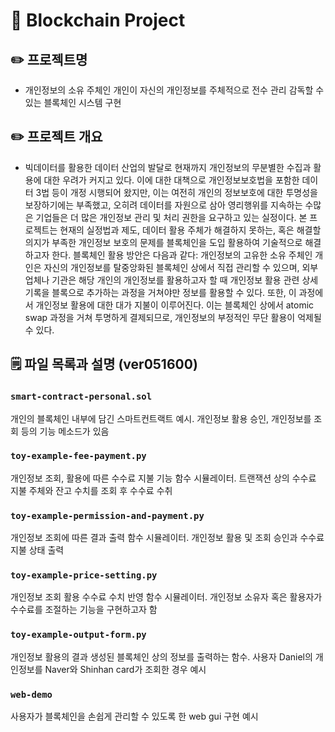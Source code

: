 # 🧱 Blockchain Project

## ✏️ 프로젝트명
- 개인정보의 소유 주체인 개인이 자신의 개인정보를 주체적으로 전수 관리 감독할 수 있는 블록체인 시스템 구현

## ✏️ 프로젝트 개요
- 빅데이터를 활용한 데이터 산업의 발달로 현재까지 개인정보의 무분별한 수집과 활용에 대한 우려가 커지고 있다.
이에 대한 대책으로 개인정보보호법을 포함한 데이터 3법 등이 개정 시행되어 왔지만, 이는 여전히 개인의
정보보호에 대한 투명성을 보장하기에는 부족했고, 오히려 데이터를 자원으로 삼아 영리행위를 지속하는 수많은
기업들은 더 많은 개인정보 관리 및 처리 권한을 요구하고 있는 실정이다.
본 프로젝트는 현재의 실정법과 제도, 데이터 활용 주체가 해결하지 못하는, 혹은 해결할 의지가 부족한 개인정보
보호의 문제를 블록체인을 도입 활용하여 기술적으로 해결하고자 한다. 블록체인 활용 방안은 다음과 같다:
개인정보의 고유한 소유 주체인 개인은 자신의 개인정보를 탈중앙화된 블록체인 상에서 직접 관리할 수 있으며,
외부 업체나 기관은 해당 개인의 개인정보를 활용하고자 할 때 개인정보 활용 관련 상세 기록을 블록으로 추가하는
과정을 거쳐야만 정보를 활용할 수 있다. 또한, 이 과정에서 개인정보 활용에 대한 대가 지불이 이루어진다. 이는
블록체인 상에서 atomic swap 과정을 거쳐 투명하게 결제되므로, 개인정보의 부정적인 무단 활용이 억제될 수
있다.

## 🗒 파일 목록과 설명 (ver051600)

### `smart-contract-personal.sol`
개인의 블록체인 내부에 담긴 스마트컨트랙트 예시. 개인정보 활용 승인, 개인정보를 조회 등의 기능 메소드가 있음

### `toy-example-fee-payment.py`
개인정보 조회, 활용에 따른 수수료 지불 기능 함수 시뮬레이터. 트랜잭션 상의 수수료 지불 주체와 잔고 수치를 조회 후 수수료 수취

### `toy-example-permission-and-payment.py`
개인정보 조회에 따른 결과 출력 함수 시뮬레이터. 개인정보 활용 및 조회 승인과 수수료 지불 상태 출력

### `toy-example-price-setting.py`
개인정보 조회 활용 수수료 수치 반영 함수 시뮬레이터. 개인정보 소유자 혹은 활용자가 수수료를 조절하는 기능을 구현하고자 함  

### `toy-example-output-form.py`
개인정보 활용의 결과 생성된 블록체인 상의 정보를 출력하는 함수. 사용자 Daniel의 개인정보를 Naver와 Shinhan card가 조회한 경우 예시

### `web-demo`
사용자가 블록체인을 손쉽게 관리할 수 있도록 한 web gui 구현 예시
